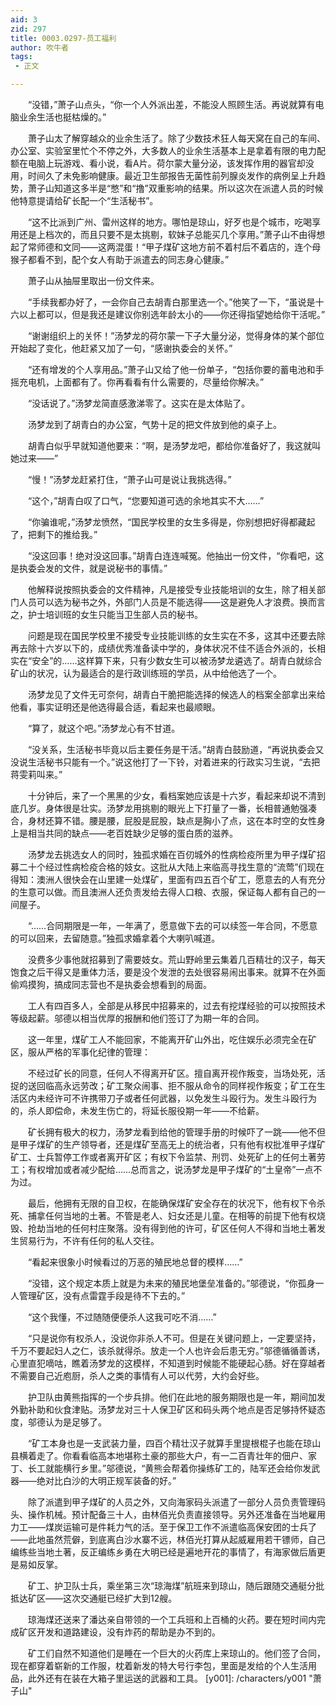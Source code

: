 ```yaml
---
aid: 3
zid: 297
title: 0003.0297-员工福利
author: 吹牛者
tags: 
 - 正文

---
```




　　“没错，”萧子山点头，“你一个人外派出差，不能没人照顾生活。再说就算有电脑业余生活也挺枯燥的。”

　　萧子山太了解穿越众的业余生活了。除了少数技术狂人每天窝在自己的车间、办公室、实验室里忙个不停之外，大多数人的业余生活基本上是拿着有限的电力配额在电脑上玩游戏、看小说，看A片。荷尔蒙大量分泌，该发挥作用的器官却没用，时间久了未免影响健康。最近卫生部报告无菌性前列腺炎发作的病例呈上升趋势，萧子山知道这多半是“憋”和“撸”双重影响的结果。所以这次在派遣人员的时候他特意提请给矿长配一个“生活秘书”。

　　“这不比派到广州、雷州这样的地方。哪怕是琼山，好歹也是个城市，吃喝享用还是上档次的，而且只要不是太挑剔，软妹子总能买几个享用。”萧子山不由得想起了常师德和文同——这两混蛋！“甲子煤矿这地方前不着村后不着店的，连个母猴子都看不到，配个女人有助于派遣去的同志身心健康。”

　　萧子山从抽屉里取出一份文件来。

　　“手续我都办好了，一会你自己去胡青白那里选一个。”他笑了一下，“虽说是十六以上都可以，但是我还是建议你别选年龄太小的——你还得指望她给你干活呢。”

　　“谢谢组织上的关怀！”汤梦龙的荷尔蒙一下子大量分泌，觉得身体的某个部位开始起了变化，他赶紧又加了一句，“感谢执委会的关怀。”

　　“还有增发的个人享用品。”萧子山又给了他一份单子，“包括你要的蓄电池和手摇充电机，上面都有了。你再看看有什么需要的，尽量给你解决。”

　　“没话说了。”汤梦龙简直感激涕零了。这实在是太体贴了。

　　汤梦龙到了胡青白的办公室，气势十足的把文件放到他的桌子上。

　　胡青白似乎早就知道他要来：“啊，是汤梦龙吧，都给你准备好了，我这就叫她过来——”

　　“慢！”汤梦龙赶紧打住，“萧子山可是说让我挑选得。”

　　“这个，”胡青白叹了口气，“您要知道可选的余地其实不大……”

　　“你骗谁呢，”汤梦龙愤然，“国民学校里的女生多得是，你别想把好得都藏起了，把剩下的推给我。”

　　“没这回事！绝对没这回事。”胡青白连连喊冤。他抽出一份文件，“你看吧，这是执委会发的文件，就是说秘书的事情。”

　　他解释说按照执委会的文件精神，凡是接受专业技能培训的女生，除了相关部门人员可以选为秘书之外，外部门人员是不能选得——这是避免人才浪费。换而言之，护士培训班的女生只能当卫生部人员的秘书。

　　问题是现在国民学校里不接受专业技能训练的女生实在不多，这其中还要去除再去除十六岁以下的，成绩优秀准备读中学的，身体状况不佳不适合外派的，长相实在“安全”的……这样算下来，只有少数女生可以被汤梦龙遴选了。胡青白就综合矿山的状况，认为最适合的是行政训练班的学员，从中给他选了一个。

　　汤梦龙见了文件无可奈何，胡青白干脆把能选择的候选人的档案全部拿出来给他看，事实证明还是他选得最合适，看起来也最顺眼。

　　“算了，就这个吧。”汤梦龙心有不甘道。

　　“没关系，生活秘书毕竟以后主要任务是干活。”胡青白鼓励道，“再说执委会又没说生活秘书只能有一个。”说这他打了一下铃，对着进来的行政实习生说，“去把蒋雯莉叫来。”

　　十分钟后，来了一个黑黑的少女，看档案她应该是十六岁，看起来却说不清到底几岁。身体很是壮实。汤梦龙用挑剔的眼光上下打量了一番，长相普通勉强凑合，身材还算不错。腰是腰，屁股是屁股，缺点是胸小了点，这在本时空的女性身上是相当共同的缺点——老百姓缺少足够的蛋白质的滋养。

　　汤梦龙去挑选女人的同时，独孤求婚在百仞城外的性病检疫所里为甲子煤矿招募二十个经过性病检疫合格的妓女。这批从大陆上来临高寻找生意的“流莺”们现在得知：澳洲人很快会在山里建一处煤矿，里面有四五百个矿工，愿意去的人有充分的生意可以做。而且澳洲人还负责发给去得人口粮、衣服，保证每人都有自己的一间屋子。

　　“……合同期限是一年，一年满了，愿意做下去的可以续签一年合同，不愿意的可以回来，去留随意。”独孤求婚拿着个大喇叭喊道。

　　没费多少事他就招募到了需要妓女。荒山野岭里云集着几百精壮的汉子，每天饱食之后干得又是重体力活，要是没个发泄的去处很容易闹出事来。就算不在外面偷鸡摸狗，搞成同志营也不是执委会想看到的局面。

　　工人有四百多人，全部是从移民中招募来的，过去有挖煤经验的可以按照技术等级起薪。邬德以相当优厚的报酬和他们签订了为期一年的合同。

　　这一年里，煤矿工人不能回家，不能离开矿山外出，吃住娱乐必须完全在矿区，服从严格的军事化纪律的管理：

　　不经过矿长的同意，任何人不得离开矿区。擅自离开视作叛变，当场处死，活捉的送回临高永远劳改；矿工聚众闹事、拒不服从命令的同样视作叛变；矿工在生活区内未经许可不许携带刀子或者任何武器，以免发生斗殴行为。发生斗殴行为的，杀人即偿命，未发生伤亡的，将延长服役期一年——不给薪。

　　矿长拥有极大的权力，汤梦龙看到给他的管理手册的时候吓了一跳——他不但是甲子煤矿的生产领导者，还是煤矿至高无上的统治者，只有他有权批准甲子煤矿矿工、士兵暂停工作或者离开矿区；有权下令监禁、刑罚、处死矿上的任何土著劳工；有权增加或者减少配给……总而言之，说汤梦龙是甲子煤矿的“土皇帝”一点不为过。

　　最后，他拥有无限的自卫权，在能确保煤矿安全存在的状况下，他有权下令杀死、捕拿任何当地的土著。不管是老人、妇女还是儿童。在相等的前提下他有权烧毁、抢劫当地的任何村庄聚落。没有得到他的许可，矿区任何人不得和当地土著发生贸易行为，不许有任何的私人交往。

　　“看起来很象小时候看过的万恶的殖民地总督的模样……”

　　“没错，这个规定本质上就是为未来的殖民地堡垒准备的。”邬德说，“你孤身一人管理矿区，没有点雷霆手段是待不下去的。”

　　“这个我懂，不过随随便便杀人这我可吃不消……”

　　“只是说你有权杀人，没说你非杀人不可。但是在关键问题上，一定要坚持，千万不要起妇人之仁，该杀就得杀。放走一个人也许会后患无穷。”邬德循循善诱，心里直犯嘀咕，瞧着汤梦龙的这模样，不知道到时候能不能硬起心肠。好在穿越者不需要自己近庖厨，杀人之类的事情有人可以代劳，大约会好些。

　　护卫队由黄熊指挥的一个步兵排。他们在此地的服务期限也是一年，期间加发外勤补助和伙食津贴。汤梦龙对三十人保卫矿区和码头两个地点是否足够持怀疑态度，邬德认为是足够了。

　　“矿工本身也是一支武装力量，四百个精壮汉子就算手里提根棍子也能在琼山县横着走了。你看看临高本地堪称土豪的那些大户，有一二百青壮年的佃户、家丁、长工就能横行乡里。”邬德说，“黄熊会帮着你操练矿工的，陆军还会给你发武器——绝对比白沙的大明正规军装备的好。”

　　除了派遣到甲子煤矿的人员之外，又向海家码头派遣了一部分人员负责管理码头、操作机械。预计配备三十人，由林佰光负责直接领导。另外还准备在当地雇用力工——煤炭运输可是件耗力气的活。至于保卫工作不派遣临高保安团的士兵了——此地虽然荒僻，到底离白沙水寨不远，林佰光打算从起威雇用若干镖师，自己编练些当地土著，反正编练乡勇在大明已经是遍地开花的事情了，有海家做后盾更是易如反掌。

　　矿工、护卫队士兵，乘坐第三次“琼海煤”航班来到琼山，随后跟随交通艇分批抵达矿区——这次交通艇已经扩大到12艘。

　　琼海煤还送来了潘达亲自带领的一个工兵班和上百桶的火药。要在短时间内完成矿区开发和道路建设，没有炸药的帮助是办不到的。

　　矿工们自然不知道他们是睡在一个巨大的火药库上来琼山的。他们签了合同，现在都穿着崭新的工作服，枕着新发的特大号行李包，里面是发给的个人生活用品，此外还有在装在大箱子里运送的武器和工具。
[y001]: /characters/y001 "萧子山"


